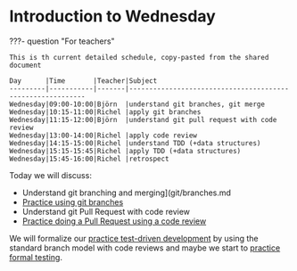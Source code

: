 # Introduction to Wednesday


???- question "For teachers"

    This is th current detailed schedule, copy-pasted from the shared document

	Day      |Time       |Teacher|Subject
	---------|-----------|-------|-----------------------------------------------------------
	Wednesday|09:00-10:00|Björn  |understand git branches, git merge
	Wednesday|10:15-11:00|Richel |apply git branches
	Wednesday|11:15-12:00|Björn  |understand git pull request with code review
	Wednesday|13:00-14:00|Richel |apply code review 
	Wednesday|14:15-15:00|Richel |understand TDD (+data structures)
	Wednesday|15:15-15:45|Richel |apply TDD (+data structures)
	Wednesday|15:45-16:00|Richel |retrospect


Today we will discuss:

- Understand git branching and merging](git/branches.md
- [Practice using git branches](git/apply_branches.md)
- Understand git Pull Request with code review
- [Practice doing a Pull Request using a code review](git/apply_merge.md)

We will formalize our [practice test-driven development](tdd/README.md)
by using the standard branch model with code reviews
and maybe we start to [practice formal testing](testing/README.md).
